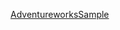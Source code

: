 [AdventureworksSample](https://app.powerbi.com/groups/ecffc9ef-7cd6-4c23-863a-9a7300c47b41/reports/3374b409-cd42-4b5e-a5ab-f1b668e5851b/ReportSection)